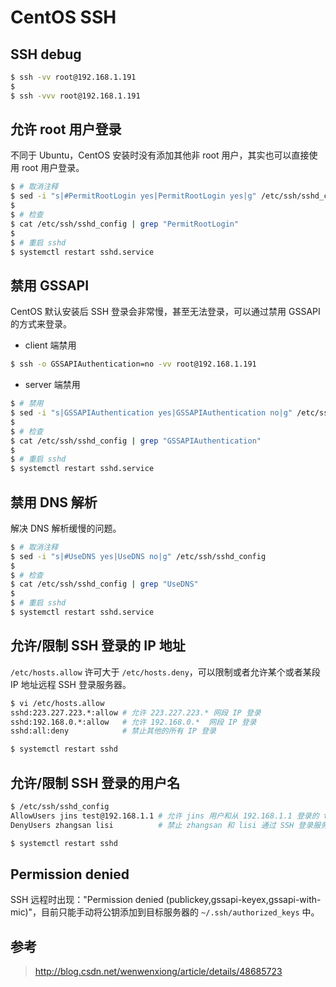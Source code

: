 # CentOS SSH

## SSH debug

```bash
$ ssh -vv root@192.168.1.191
$
$ ssh -vvv root@192.168.1.191
```

## 允许 root 用户登录

不同于 Ubuntu，CentOS 安装时没有添加其他非 root 用户，其实也可以直接使用 root 用户登录。

```bash
$ # 取消注释
$ sed -i "s|#PermitRootLogin yes|PermitRootLogin yes|g" /etc/ssh/sshd_config
$
$ # 检查
$ cat /etc/ssh/sshd_config | grep "PermitRootLogin"
$
$ # 重启 sshd
$ systemctl restart sshd.service
```

## 禁用 GSSAPI

CentOS 默认安装后 SSH 登录会非常慢，甚至无法登录，可以通过禁用 GSSAPI 的方式来登录。

* client 端禁用

```bash
$ ssh -o GSSAPIAuthentication=no -vv root@192.168.1.191
```

* server 端禁用

```bash
$ # 禁用
$ sed -i "s|GSSAPIAuthentication yes|GSSAPIAuthentication no|g" /etc/ssh/sshd_config
$
$ # 检查
$ cat /etc/ssh/sshd_config | grep "GSSAPIAuthentication"
$
$ # 重启 sshd
$ systemctl restart sshd.service
```

## 禁用 DNS 解析

解决 DNS 解析缓慢的问题。

```bash
$ # 取消注释
$ sed -i "s|#UseDNS yes|UseDNS no|g" /etc/ssh/sshd_config
$
$ # 检查
$ cat /etc/ssh/sshd_config | grep "UseDNS"
$
$ # 重启 sshd
$ systemctl restart sshd.service
```

## 允许/限制 SSH 登录的 IP 地址

`/etc/hosts.allow` 许可大于 `/etc/hosts.deny`，可以限制或者允许某个或者某段 IP 地址远程 SSH 登录服务器。

```bash
$ vi /etc/hosts.allow
sshd:223.227.223.*:allow # 允许 223.227.223.* 网段 IP 登录
sshd:192.168.0.*:allow   # 允许 192.168.0.*  网段 IP 登录 
sshd:all:deny            # 禁止其他的所有 IP 登录

$ systemctl restart sshd
```

## 允许/限制 SSH 登录的用户名

```bash
$ /etc/ssh/sshd_config
AllowUsers jins test@192.168.1.1 # 允许 jins 用户和从 192.168.1.1 登录的 test 用户通过 SSH 登录服务器
DenyUsers zhangsan lisi          # 禁止 zhangsan 和 lisi 通过 SSH 登录服务器

$ systemctl restart sshd
```

## Permission denied

SSH 远程时出现："Permission denied (publickey,gssapi-keyex,gssapi-with-mic)"，目前只能手动将公钥添加到目标服务器的 `~/.ssh/authorized_keys` 中。

## 参考

> http://blog.csdn.net/wenwenxiong/article/details/48685723
